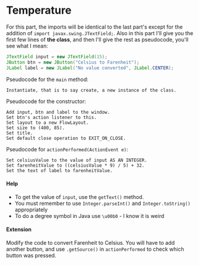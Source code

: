 Temperature
===

For this part, the imports will be identical to the last part's except for the addition of `import javax.swing.JTextField;`. Also in this part I'll give you the first few lines of **the class**, and then I'll give the rest as pseudocode, you'll see what I mean:

```java
JTextField input = new JTextField(15);
JButton btn = new JButton("Celsius to Farenheit");
JLabel label = new JLabel("No value converted", JLabel.CENTER);
```

Pseudocode for the `main` method:
```
Instantiate, that is to say create, a new instance of the class.
```

Pseudocode for the constructor:
```
Add input, btn and label to the window.
Set btn's action listener to this.
Set layout to a new FlowLayout.
Set size to (400, 85).
Set title.
Set default close operation to EXIT_ON_CLOSE.
```

Pseudocode for `actionPerformed(ActionEvent e)`:
```
Set celsiusValue to the value of input AS AN INTEGER.
Set farenheitValue to ((celsiusValue * 9) / 5) + 32.
Set the text of label to farenheitValue.
```

#### Help
- To get the value of `input`, use the `getText()` method.
- You must remember to use `Integer.parseInt()` and `Integer.toString()` appropriately
- To do a degree symbol in Java use `\u00b0` - I know it is weird

#### Extension
Modify the code to convert Farenheit to Celsius. You will have to add another button, and use `.getSource()` in `actionPerformed` to check which button was pressed.
